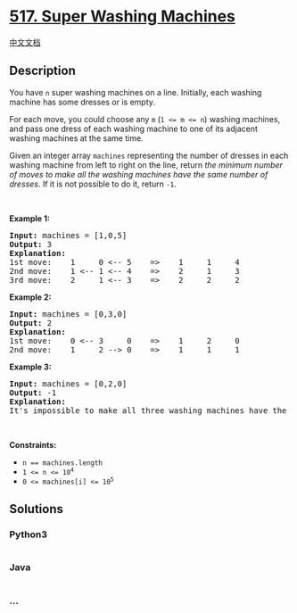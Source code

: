 # [517. Super Washing Machines](https://leetcode.com/problems/super-washing-machines)

[中文文档](/solution/0500-0599/0517.Super%20Washing%20Machines/README.md)

## Description

<p>You have <code>n</code> super washing machines on a line. Initially, each washing machine has some dresses or is empty.</p>

<p>For each move, you could choose any <code>m</code> (<code>1 &lt;= m &lt;= n</code>) washing machines, and pass one dress of each washing machine to one of its adjacent washing machines at the same time.</p>

<p>Given an integer array <code>machines</code> representing the number of dresses in each washing machine from left to right on the line, return <em>the minimum number of moves to make all the washing machines have the same number of dresses</em>. If it is not possible to do it, return <code>-1</code>.</p>

<p>&nbsp;</p>
<p><strong>Example 1:</strong></p>

<pre>
<strong>Input:</strong> machines = [1,0,5]
<strong>Output:</strong> 3
<strong>Explanation:</strong>
1st move:    1     0 &lt;-- 5    =&gt;    1     1     4
2nd move:    1 &lt;-- 1 &lt;-- 4    =&gt;    2     1     3
3rd move:    2     1 &lt;-- 3    =&gt;    2     2     2
</pre>

<p><strong>Example 2:</strong></p>

<pre>
<strong>Input:</strong> machines = [0,3,0]
<strong>Output:</strong> 2
<strong>Explanation:</strong>
1st move:    0 &lt;-- 3     0    =&gt;    1     2     0
2nd move:    1     2 --&gt; 0    =&gt;    1     1     1
</pre>

<p><strong>Example 3:</strong></p>

<pre>
<strong>Input:</strong> machines = [0,2,0]
<strong>Output:</strong> -1
<strong>Explanation:</strong>
It&#39;s impossible to make all three washing machines have the same number of dresses.
</pre>

<p>&nbsp;</p>
<p><strong>Constraints:</strong></p>

<ul>
	<li><code>n == machines.length</code></li>
	<li><code>1 &lt;= n &lt;= 10<sup>4</sup></code></li>
	<li><code>0 &lt;= machines[i] &lt;= 10<sup>5</sup></code></li>
</ul>

## Solutions

<!-- tabs:start -->

### **Python3**

```python

```

### **Java**

```java

```

### **...**

```

```

<!-- tabs:end -->
